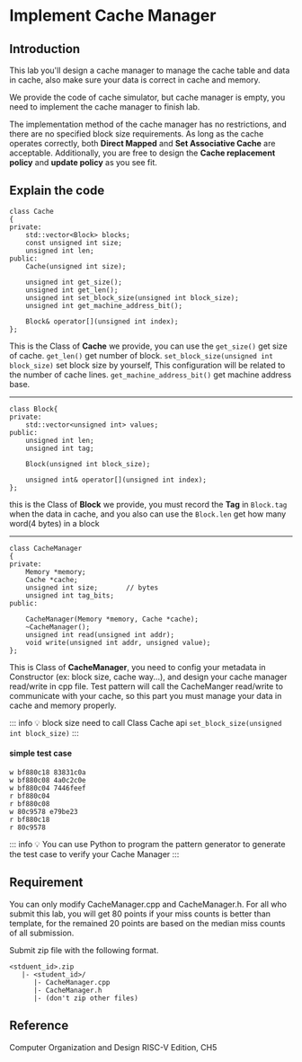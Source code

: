 # Implement Cache Manager

## Introduction
This lab you'll design a cache manager to manage the cache table and data in cache, also make sure your data is correct in cache and memory.

We provide the code of cache simulator, but cache manager is empty, you need to implement the cache manager to finish lab.

The implementation method of the cache manager has no restrictions, and there are no specified block size requirements. 
As long as the cache operates correctly, both **Direct Mapped** and **Set Associative Cache** are acceptable. 
Additionally, you are free to design the **Cache replacement policy** and **update policy** as you see fit.

 

## Explain the code
```cpp=
class Cache
{
private:
    std::vector<Block> blocks;
    const unsigned int size;
    unsigned int len;
public:
    Cache(unsigned int size);   
    
    unsigned int get_size();
    unsigned int get_len();
    unsigned int set_block_size(unsigned int block_size);
    unsigned int get_machine_address_bit();
    
    Block& operator[](unsigned int index);
};
```
This is the Class of **Cache** we provide, you can use the
```get_size()```  get size of cache.
```get_len()```  get number of block.
```set_block_size(unsigned int block_size)```  set block size by yourself, This configuration will be related to the number of cache lines.
```get_machine_address_bit()``` get machine address base.

-----

```cpp=
class Block{
private:
    std::vector<unsigned int> values;
public:
    unsigned int len;
    unsigned int tag;
    
    Block(unsigned int block_size);

    unsigned int& operator[](unsigned int index);
};
```
this is the Class of **Block** we provide, you must record the **Tag** in ```Block.tag``` when the data in cache, and you also can use the ```Block.len``` get how many word(4 bytes) in a block

-----

```cpp=
class CacheManager
{
private:
    Memory *memory;
    Cache *cache;
    unsigned int size;       // bytes
    unsigned int tag_bits;
public:

    CacheManager(Memory *memory, Cache *cache);
    ~CacheManager();
    unsigned int read(unsigned int addr);
    void write(unsigned int addr, unsigned value);
};
```
This is Class of **CacheManager**, you need to config your metadata in Constructor (ex: block size, cache way...), and design your cache manager read/write in cpp file.
Test pattern will call the CacheManger read/write to communicate with your cache, so this part you must manage your data in cache and memory properly.

::: info
:bulb: block size need to call Class Cache api ```set_block_size(unsigned int block_size)```
:::

#### simple test case
```
w bf880c18 83831c0a
w bf880c08 4a0c2c0e
w bf880c04 7446feef
r bf880c04
r bf880c08
w 80c9578 e79be23
r bf880c18
r 80c9578
```
::: info
:bulb: You can use Python to program the pattern generator to generate the test case to verify your Cache Manager
:::
## Requirement
You can only modify CacheManager.cpp and CacheManager.h. For all who submit this lab, you will get 80 points if your miss counts is better than template, for the remained 20 points are based on the median miss counts of all submission.

Submit zip file with the following format.
```
<stduent_id>.zip
   |- <student_id>/
      |- CacheManager.cpp
      |- CacheManager.h
      |- (don't zip other files)
```



## Reference
Computer Organization and Design RISC-V Edition, CH5
